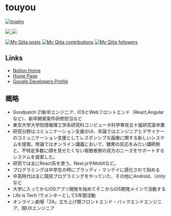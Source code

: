# touyou

[![trophy](https://github-profile-trophy.vercel.app/?username=touyou)](https://github.com/ryo-ma/github-profile-trophy)

<div>
  <a href="https://github.com/anuraghazra/github-readme-stats">
    <img src="https://github-readme-stats.vercel.app/api?username=touyou&count_private=true&show_icons=true" />
  </a>
  <a href="https://github.com/anuraghazra/github-readme-stats">
    <img src="https://github-readme-stats.vercel.app/api/top-langs/?username=touyou&layout=compact&hide=c,vhdl" />
  </a>
</div>

[![My Qiita posts](https://qiita-badge.apiapi.app/s/touyoubuntu/posts.svg)](http://qiita.com/touyoubuntu)
[![My Qiita contributions](https://qiita-badge.apiapi.app/s/touyoubuntu/contributions.svg)](http://qiita.com/touyoubuntu)
[![My Qiita followers](https://qiita-badge.apiapi.app/s/touyoubuntu/followers.svg)](http://qiita.com/touyoubuntu)

## Links

- [Notion Home](https://www.notion.so/touyou/touyou-20b6bdde8767409882d3d782396361c1)
- [Home Page](https://touyou.dev)
- [Google Developers Profile](https://g.dev/touyou)

## 概略

- Goodpatch 21新卒エンジニア、iOSとWebフロントエンド（React,Angularなど）、新卒開発案件研修担当など
- 東京大学大学院情報理工学系研究科コンピュータ科学専攻五十嵐研究室卒業
- 研究分野はコミュニケーション支援のUI、卒論ではエンジニアとデザイナーのコミュニケーション支援としてレスポンシブな画像に関する新しいシステムを提案。修論ではオンライン講義において、聴衆の反応をみたい講師側と、不特定多数に顔を見せたくない視聴者側の双方のニーズをサポートするシステムを提案した。
- 研究では主にReact系を使う。Next.jsやMobXなど。
- プログラミングは中学生の時にブラッディ・マンデイに感化されて始める
- 中高時代は主に競技プログラミングをやっていた、その他にAndroid、Unityなど
- 大学に入ってからiOSアプリ開発を始めてそこからiOS開発メインで活動する
- Life is Tech !でメンターとして5年間活動
- オンライン劇場「ZA」立ち上げ期フロントエンド・バックエンドエンジニア、現UXエンジニア
